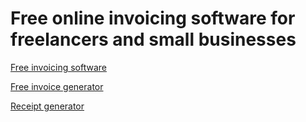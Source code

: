 # Free online invoicing software for freelancers and small businesses
<html>
 <head>
  <meta http-equiv="Content-Type" content="text/html; charset=utf-8">
 </head>
 <body>
  <p><a href="https://invoicy.io">Free invoicing software</a></p>
  
  <p><a href="https://invoicy.io/invoice-generator">Free invoice generator</a></p>
  
  <p><a href="https://invoicy.io/receipt-generator">Receipt generator</a></p>
 </body>
</html>
